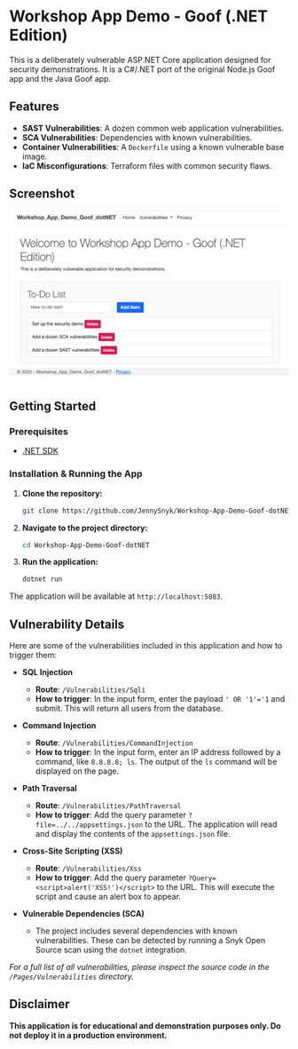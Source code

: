 # Workshop App Demo - Goof (.NET Edition)

This is a deliberately vulnerable ASP.NET Core application designed for security demonstrations. It is a C#/.NET port of the original Node.js Goof app and the Java Goof app.

## Features

- **SAST Vulnerabilities**: A dozen common web application vulnerabilities.
- **SCA Vulnerabilities**: Dependencies with known vulnerabilities.
- **Container Vulnerabilities**: A `Dockerfile` using a known vulnerable base image.
- **IaC Misconfigurations**: Terraform files with common security flaws.

## Screenshot

![Application Screenshot](assets/screenshot.png)

## Getting Started

### Prerequisites

- [.NET SDK](https://dotnet.microsoft.com/download)

### Installation & Running the App

1.  **Clone the repository:**
    ```bash
    git clone https://github.com/JennySnyk/Workshop-App-Demo-Goof-dotNET.git
    ```
2.  **Navigate to the project directory:**
    ```bash
    cd Workshop-App-Demo-Goof-dotNET
    ```
3.  **Run the application:**
    ```bash
    dotnet run
    ```

The application will be available at `http://localhost:5083`.

## Vulnerability Details

Here are some of the vulnerabilities included in this application and how to trigger them:

*   **SQL Injection**
    *   **Route**: `/Vulnerabilities/Sqli`
    *   **How to trigger**: In the input form, enter the payload `' OR '1'='1` and submit. This will return all users from the database.

*   **Command Injection**
    *   **Route**: `/Vulnerabilities/CommandInjection`
    *   **How to trigger**: In the input form, enter an IP address followed by a command, like `8.8.8.8; ls`. The output of the `ls` command will be displayed on the page.

*   **Path Traversal**
    *   **Route**: `/Vulnerabilities/PathTraversal`
    *   **How to trigger**: Add the query parameter `?file=../../appsettings.json` to the URL. The application will read and display the contents of the `appsettings.json` file.

*   **Cross-Site Scripting (XSS)**
    *   **Route**: `/Vulnerabilities/Xss`
    *   **How to trigger**: Add the query parameter `?Query=<script>alert('XSS!')</script>` to the URL. This will execute the script and cause an alert box to appear.

*   **Vulnerable Dependencies (SCA)**
    *   The project includes several dependencies with known vulnerabilities. These can be detected by running a Snyk Open Source scan using the `dotnet` integration.

*For a full list of all vulnerabilities, please inspect the source code in the `/Pages/Vulnerabilities` directory.*

## Disclaimer

**This application is for educational and demonstration purposes only. Do not deploy it in a production environment.**
